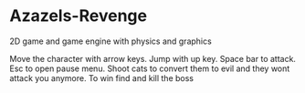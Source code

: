# Azazels-Revenge
2D game and game engine with physics and graphics


Move the character with arrow keys.
Jump with up key.
Space bar to attack.
Esc to open pause menu.
Shoot cats to convert them to evil and they wont attack you anymore.
To win find and kill the boss

